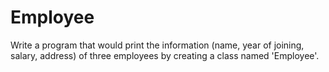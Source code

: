 # Employee
Write a program that would print the information (name, year of joining, salary, address) of three employees by creating a class named 'Employee'. 
